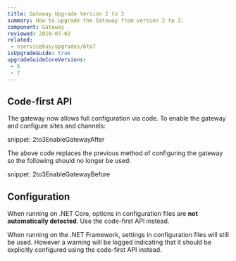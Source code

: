 ```yaml
---
title: Gateway Upgrade Version 2 to 3
summary: How to upgrade the Gateway from version 2 to 3.
component: Gateway
reviewed: 2019-07-02
related:
 - nservicebus/upgrades/6to7
isUpgradeGuide: true
upgradeGuideCoreVersions:
 - 6
 - 7
---
```


## Code-first API

The gateway now allows full configuration via code. To enable the gateway and configure sites and channels:

snippet: 2to3EnableGatewayAfter

The above code replaces the previous method of configuring the gateway so the following should no longer be used: 

snippet: 2to3EnableGatewayBefore

## Configuration

When running on .NET Core, options in configuration files are **not automatically detected**. Use the code-first API instead.

When running on the .NET Framework, settings in configuration files will still be used. However a warning will be logged indicating that it should be explicitly configured using the code-first API instead.
